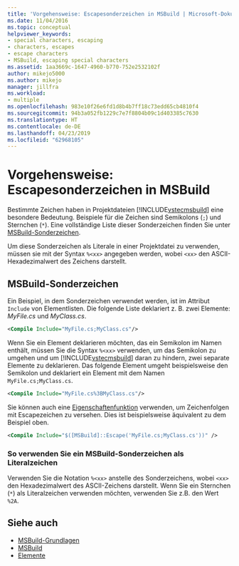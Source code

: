 ```yaml
---
title: 'Vorgehensweise: Escapesonderzeichen in MSBuild | Microsoft-Dokumentation'
ms.date: 11/04/2016
ms.topic: conceptual
helpviewer_keywords:
- special characters, escaping
- characters, escapes
- escape characters
- MSBuild, escaping special characters
ms.assetid: 1aa3669c-1647-4960-b770-752e2532102f
author: mikejo5000
ms.author: mikejo
manager: jillfra
ms.workload:
- multiple
ms.openlocfilehash: 983e10f26e6fd1d8b4b7ff18c73edd65cb4810f4
ms.sourcegitcommit: 94b3a052fb1229c7e7f8804b09c1d403385c7630
ms.translationtype: HT
ms.contentlocale: de-DE
ms.lasthandoff: 04/23/2019
ms.locfileid: "62968105"
---
```

# <a name="how-to-escape-special-characters-in-msbuild"></a>Vorgehensweise: Escapesonderzeichen in MSBuild

Bestimmte Zeichen haben in Projektdateien [!INCLUDE[vstecmsbuild](../extensibility/internals/includes/vstecmsbuild_md.md)] eine besondere Bedeutung. Beispiele für die Zeichen sind Semikolons (`;`) und Sternchen (`*`). Eine vollständige Liste dieser Sonderzeichen finden Sie unter [MSBuild-Sonderzeichen](../msbuild/msbuild-special-characters.md).

Um diese Sonderzeichen als Literale in einer Projektdatei zu verwenden, müssen sie mit der Syntax `%<xx>` angegeben werden, wobei `<xx>` den ASCII-Hexadezimalwert des Zeichens darstellt.

## <a name="msbuild-special-characters"></a>MSBuild-Sonderzeichen

Ein Beispiel, in dem Sonderzeichen verwendet werden, ist im Attribut `Include` von Elementlisten. Die folgende Liste deklariert z. B. zwei Elemente: *MyFile.cs* und *MyClass.cs*.

```xml
<Compile Include="MyFile.cs;MyClass.cs"/>
```

Wenn Sie ein Element deklarieren möchten, das ein Semikolon im Namen enthält, müssen Sie die Syntax `%<xx>` verwenden, um das Semikolon zu umgehen und um [!INCLUDE[vstecmsbuild](../extensibility/internals/includes/vstecmsbuild_md.md)] daran zu hindern, zwei separate Elemente zu deklarieren. Das folgende Element umgeht beispielsweise den Semikolon und deklariert ein Element mit dem Namen `MyFile.cs;MyClass.cs`.

```xml
<Compile Include="MyFile.cs%3BMyClass.cs"/>
```

Sie können auch eine [Eigenschaftenfunktion](../msbuild/property-functions.md) verwenden, um Zeichenfolgen mit Escapezeichen zu versehen. Dies ist beispielsweise äquivalent zu dem Beispiel oben.

```xml
<Compile Include="$([MSBuild]::Escape('MyFile.cs;MyClass.cs'))" />
```

### <a name="to-use-an-msbuild-special-character-as-a-literal-character"></a>So verwenden Sie ein MSBuild-Sonderzeichen als Literalzeichen

Verwenden Sie die Notation `%<xx>` anstelle des Sonderzeichens, wobei `<xx>` den Hexadezimalwert des ASCII-Zeichens darstellt. Wenn Sie ein Sternchen (`*`) als Literalzeichen verwenden möchten, verwenden Sie z.B. den Wert `%2A`.

## <a name="see-also"></a>Siehe auch
- [MSBuild-Grundlagen](../msbuild/msbuild-concepts.md)
- [MSBuild](../msbuild/msbuild.md)
- [Elemente](../msbuild/msbuild-items.md)
